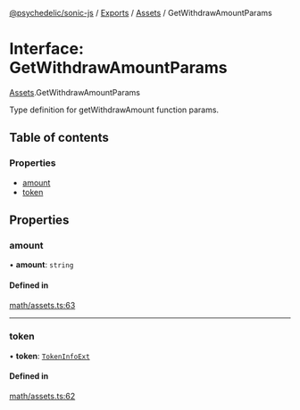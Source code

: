 [@psychedelic/sonic-js](../README.md) / [Exports](../modules.md) / [Assets](../modules/Assets.md) / GetWithdrawAmountParams

# Interface: GetWithdrawAmountParams

[Assets](../modules/Assets.md).GetWithdrawAmountParams

Type definition for getWithdrawAmount function params.

## Table of contents

### Properties

- [amount](Assets.GetWithdrawAmountParams.md#amount)
- [token](Assets.GetWithdrawAmountParams.md#token)

## Properties

### amount

• **amount**: `string`

#### Defined in

[math/assets.ts:63](https://github.com/Psychedelic/sonic-js/blob/1430250/src/math/assets.ts#L63)

___

### token

• **token**: [`TokenInfoExt`](SwapIDL.TokenInfoExt.md)

#### Defined in

[math/assets.ts:62](https://github.com/Psychedelic/sonic-js/blob/1430250/src/math/assets.ts#L62)
